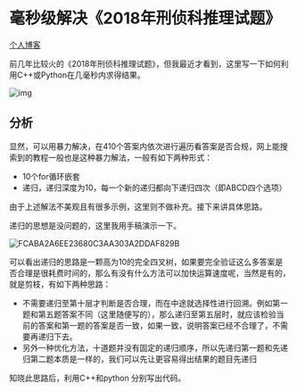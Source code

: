 # 毫秒级解决《2018年刑侦科推理试题》

[个人博客](https://yallongao.github.io/blog/idea_inference2018/)

前几年比较火的《2018年刑侦科推理试题》，但我最近才看到，这里写一下如何利用C++或Python在几毫秒内求得结果。

![img](https://yallongao.github.io/blog/assets/images/2023-6-5-idea_inference2018/%E9%A2%98%E7%9B%AE.jpeg)

## 分析

显然，可以用暴力解决，在410个答案内依次进行遍历看答案是否合规，网上能搜索到的教程一般也是这种暴力解法，一般有如下两种形式：

- 10个for循环嵌套
- 递归，递归深度为10，每一个新的递归都向下递归四次（即ABCD四个选项）

由于上述解法不美观且有很多示例，这里则不做补充。接下来讲具体思路。

递归的思想是没问题的，这里我用手稿演示一下。

![FCABA2A6EE23680C3AA303A2DDAF829B](https://yallongao.github.io/blog/assets/images/2023-6-5-idea_inference2018/%E5%9B%9B%E5%8F%89%E6%A0%91.jpg)

可以看出递归的思路是一颗高为10的完全四叉树，如果要完全验证这么多答案是否合理是很耗费时间的，那么有没有什么方法可以加快运算速度呢，当然是有的，就是剪枝，有如下两种思路：

- 不需要递归至第十层才判断是否合理，而在中途就选择性进行回溯。例如第一题和第五题答案不同（这里随便写的），那么递归至第五层时，就应该检验当前的答案和第一题的答案是否一致，如果一致，说明答案已经不合理了，不需要再递归下去。
- 另外一种优化方法，十道题并没有固定的递归顺序，所以先递归第一题和先递归第二题本质是一样的，我们可以先让更容易得出结果的题目先递归

知晓此思路后，利用C++和python 分别写出代码。

